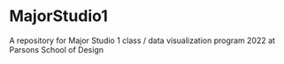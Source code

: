 # MajorStudio1
A repository for Major Studio 1 class / data visualization program 2022 at Parsons School of Design

